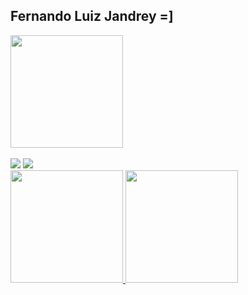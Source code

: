## Fernando Luiz Jandrey =]

 <div>
   <a href="https://github.com/FLJandrey">
   <img height="180em" src="https://github-readme-stats.vercel.app/api?username=FLJandrey&show_icons=true&theme=tokyonight&include_all_commits=true&count_private=true"/>
</div>
 
  <br>
  
<div>
  <a href = "mailto:fernandoluiz.jandrey@gmail.com"><img src="https://img.shields.io/badge/-Gmail-%23333?style=for-the-badge&logo=gmail&logoColor=white" target="_blank"></a>
  <a href="https://www.linkedin.com/in/fernandoluizjandrey" target="_blank"><img src="https://img.shields.io/badge/-LinkedIn-%230077B5?style=for-the-badge&logo=linkedin&logoColor=white" target="_blank"></a> 
</div>

<div>
  <a href="https://github.com/devemdobro">
  <img height="180em" src="https://github-readme-stats.vercel.app/api?username=devemdobro&show_icons=true&theme=tokyonight&include_all_commits=true&count_private=true"/>
  <img height="180em" src="https://github-readme-stats.vercel.app/api/top-langs/?username=devemdobro&layout=compact&langs_count=6&theme=tokyonight"/>
</div>
